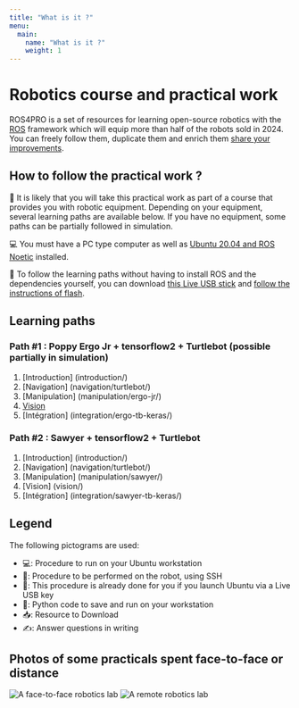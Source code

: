 ```yaml
---
title: "What is it ?"
menu:
  main:
    name: "What is it ?"
    weight: 1
---
```


# Robotics course and practical work

ROS4PRO is a set of resources for learning open-source robotics with the [ROS](http://ros.org) framework which will equip more than half of the robots sold in 2024. You can freely follow them, duplicate them and enrich them [share your improvements](https://github.com/ros4pro/learn-hugo).

## How to follow the practical work ?

🤖 It is likely that you will take this practical work as part of a course that provides you with robotic equipment. Depending on your equipment, several learning paths are available below. If you have no equipment, some paths can be partially followed in simulation.

💻 You must have a PC type computer as well as [Ubuntu 20.04 and ROS Noetic](http://wiki.ros.org/noetic/Installation/Ubuntu) installed.

📀 To follow the learning paths without having to install ROS and the dependencies yourself, you can download [this Live USB stick](https://files.ros4.pro/ubuntu.img.7z) and [follow the instructions of flash](https://files.ros4.pro/boot.pdf).

## Learning paths

### Path #1 : Poppy Ergo Jr + tensorflow2 + Turtlebot (possible partially in simulation)
1. [Introduction]  (introduction/)
2. [Navigation] (navigation/turtlebot/)
3. [Manipulation] (manipulation/ergo-jr/)
4. [Vision](vision/)
5. [Intégration] (integration/ergo-tb-keras/)

### Path #2 : Sawyer + tensorflow2 + Turtlebot
1. [Introduction] (introduction/)
2. [Navigation] (navigation/turtlebot/)
3. [Manipulation] (manipulation/sawyer/)
4. [Vision] (vision/)
5. [Intégration] (integration/sawyer-tb-keras/)

## Legend
The following pictograms are used:

* 💻: Procedure to run on your Ubuntu workstation
* 🤖: Procedure to be performed on the robot, using SSH
* 📀: This procedure is already done for you if you launch Ubuntu via a Live USB key
* 🐍: Python code to save and run on your workstation
* 📥: Resource to Download
* ✍: Answer questions in writing

## Photos of some practicals spent face-to-face or distance
![A face-to-face robotics lab](https://pbs.twimg.com/media/EN16larWkAAJRdG?format=jpg&name=large)
![A remote robotics lab](https://pbs.twimg.com/media/EahDWHCXgAE0zFm?format=jpg&name=large)
